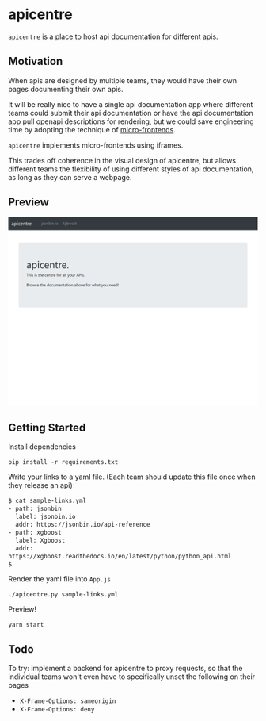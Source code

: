 # apicentre

`apicentre` is a place to host api documentation for different apis.

## Motivation

When apis are designed by multiple teams, they would have their own pages documenting their own apis.

It will be really nice to have a single api documentation app where different teams could submit their api documentation or have the api documentation app pull openapi descriptions for rendering, but we could save engineering time by adopting the technique of [micro-frontends](https://martinfowler.com/articles/micro-frontends.html).

`apicentre` implements micro-frontends using iframes.

This trades off coherence in the visual design of apicentre, but allows different teams the flexibility of using different styles of api documentation, as long as they can serve a webpage.

## Preview

![screenshot](screenshot.png)

## Getting Started

Install dependencies

```
pip install -r requirements.txt
```

Write your links to a yaml file. (Each team should update this file once when they release an api)

```
$ cat sample-links.yml
- path: jsonbin
  label: jsonbin.io
  addr: https://jsonbin.io/api-reference
- path: xgboost
  label: Xgboost
  addr: https://xgboost.readthedocs.io/en/latest/python/python_api.html
$
```

Render the yaml file into `App.js`

```
./apicentre.py sample-links.yml
```

Preview!

```
yarn start
```

## Todo

To try: implement a backend for apicentre to proxy requests, so that the individual teams won't even have to specifically unset the following on their pages

+ `X-Frame-Options: sameorigin`
+ `X-Frame-Options: deny`
